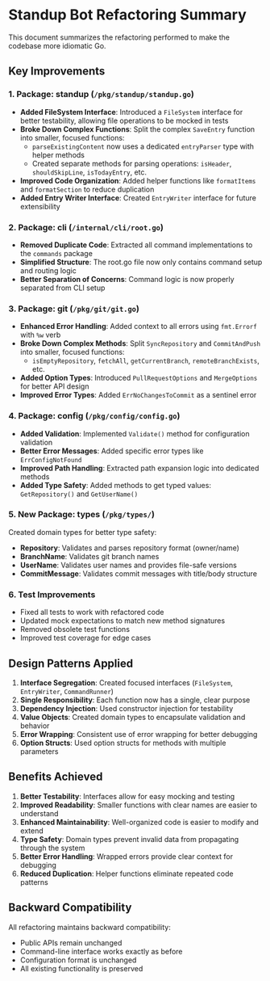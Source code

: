 # Standup Bot Refactoring Summary

This document summarizes the refactoring performed to make the codebase more idiomatic Go.

## Key Improvements

### 1. **Package: standup** (`/pkg/standup/standup.go`)
- **Added FileSystem Interface**: Introduced a `FileSystem` interface for better testability, allowing file operations to be mocked in tests
- **Broke Down Complex Functions**: Split the complex `SaveEntry` function into smaller, focused functions:
  - `parseExistingContent` now uses a dedicated `entryParser` type with helper methods
  - Created separate methods for parsing operations: `isHeader`, `shouldSkipLine`, `isTodayEntry`, etc.
- **Improved Code Organization**: Added helper functions like `formatItems` and `formatSection` to reduce duplication
- **Added Entry Writer Interface**: Created `EntryWriter` interface for future extensibility

### 2. **Package: cli** (`/internal/cli/root.go`)
- **Removed Duplicate Code**: Extracted all command implementations to the `commands` package
- **Simplified Structure**: The root.go file now only contains command setup and routing logic
- **Better Separation of Concerns**: Command logic is now properly separated from CLI setup

### 3. **Package: git** (`/pkg/git/git.go`)
- **Enhanced Error Handling**: Added context to all errors using `fmt.Errorf` with `%w` verb
- **Broke Down Complex Methods**: Split `SyncRepository` and `CommitAndPush` into smaller, focused functions:
  - `isEmptyRepository`, `fetchAll`, `getCurrentBranch`, `remoteBranchExists`, etc.
- **Added Option Types**: Introduced `PullRequestOptions` and `MergeOptions` for better API design
- **Improved Error Types**: Added `ErrNoChangesToCommit` as a sentinel error

### 4. **Package: config** (`/pkg/config/config.go`)
- **Added Validation**: Implemented `Validate()` method for configuration validation
- **Better Error Messages**: Added specific error types like `ErrConfigNotFound`
- **Improved Path Handling**: Extracted path expansion logic into dedicated methods
- **Added Type Safety**: Added methods to get typed values: `GetRepository()` and `GetUserName()`

### 5. **New Package: types** (`/pkg/types/`)
Created domain types for better type safety:
- **Repository**: Validates and parses repository format (owner/name)
- **BranchName**: Validates git branch names
- **UserName**: Validates user names and provides file-safe versions
- **CommitMessage**: Validates commit messages with title/body structure

### 6. **Test Improvements**
- Fixed all tests to work with refactored code
- Updated mock expectations to match new method signatures
- Removed obsolete test functions
- Improved test coverage for edge cases

## Design Patterns Applied

1. **Interface Segregation**: Created focused interfaces (`FileSystem`, `EntryWriter`, `CommandRunner`)
2. **Single Responsibility**: Each function now has a single, clear purpose
3. **Dependency Injection**: Used constructor injection for testability
4. **Value Objects**: Created domain types to encapsulate validation and behavior
5. **Error Wrapping**: Consistent use of error wrapping for better debugging
6. **Option Structs**: Used option structs for methods with multiple parameters

## Benefits Achieved

1. **Better Testability**: Interfaces allow for easy mocking and testing
2. **Improved Readability**: Smaller functions with clear names are easier to understand
3. **Enhanced Maintainability**: Well-organized code is easier to modify and extend
4. **Type Safety**: Domain types prevent invalid data from propagating through the system
5. **Better Error Handling**: Wrapped errors provide clear context for debugging
6. **Reduced Duplication**: Helper functions eliminate repeated code patterns

## Backward Compatibility

All refactoring maintains backward compatibility:
- Public APIs remain unchanged
- Command-line interface works exactly as before
- Configuration format is unchanged
- All existing functionality is preserved